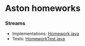 # Aston homeworks

### Streams

* Implementations: [Homework.java](src%2Fmain%2Fjava%2Fdev%2Fleowtos%2Faston%2Fhomework%2Fcore%2Fstreams%2FHomework.java)
* Tests: [HomeworkTest.java](src%2Ftest%2Fjava%2Fdev%2Fleowtos%2Faston%2Fhomework%2Fcore%2Fstreams%2FHomeworkTest.java)